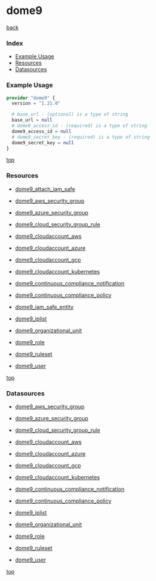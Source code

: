 # dome9

[back](../)

### Index

- [Example Usage](#example-usage)
- [Resources](#resources)
- [Datasources](#datasources)

### Example Usage

```terraform
provider "dome9" {
  version = "1.21.0"

  # base_url - (optional) is a type of string
  base_url = null
  # dome9_access_id - (required) is a type of string
  dome9_access_id = null
  # dome9_secret_key - (required) is a type of string
  dome9_secret_key = null
}
```

[top](#index)

### Resources


- [dome9_attach_iam_safe](./r/dome9_attach_iam_safe.md)

- [dome9_aws_security_group](./r/dome9_aws_security_group.md)

- [dome9_azure_security_group](./r/dome9_azure_security_group.md)

- [dome9_cloud_security_group_rule](./r/dome9_cloud_security_group_rule.md)

- [dome9_cloudaccount_aws](./r/dome9_cloudaccount_aws.md)

- [dome9_cloudaccount_azure](./r/dome9_cloudaccount_azure.md)

- [dome9_cloudaccount_gcp](./r/dome9_cloudaccount_gcp.md)

- [dome9_cloudaccount_kubernetes](./r/dome9_cloudaccount_kubernetes.md)

- [dome9_continuous_compliance_notification](./r/dome9_continuous_compliance_notification.md)

- [dome9_continuous_compliance_policy](./r/dome9_continuous_compliance_policy.md)

- [dome9_iam_safe_entity](./r/dome9_iam_safe_entity.md)

- [dome9_iplist](./r/dome9_iplist.md)

- [dome9_organizational_unit](./r/dome9_organizational_unit.md)

- [dome9_role](./r/dome9_role.md)

- [dome9_ruleset](./r/dome9_ruleset.md)

- [dome9_user](./r/dome9_user.md)


[top](#index)

### Datasources


- [dome9_aws_security_group](./d/dome9_aws_security_group.md)

- [dome9_azure_security_group](./d/dome9_azure_security_group.md)

- [dome9_cloud_security_group_rule](./d/dome9_cloud_security_group_rule.md)

- [dome9_cloudaccount_aws](./d/dome9_cloudaccount_aws.md)

- [dome9_cloudaccount_azure](./d/dome9_cloudaccount_azure.md)

- [dome9_cloudaccount_gcp](./d/dome9_cloudaccount_gcp.md)

- [dome9_cloudaccount_kubernetes](./d/dome9_cloudaccount_kubernetes.md)

- [dome9_continuous_compliance_notification](./d/dome9_continuous_compliance_notification.md)

- [dome9_continuous_compliance_policy](./d/dome9_continuous_compliance_policy.md)

- [dome9_iplist](./d/dome9_iplist.md)

- [dome9_organizational_unit](./d/dome9_organizational_unit.md)

- [dome9_role](./d/dome9_role.md)

- [dome9_ruleset](./d/dome9_ruleset.md)

- [dome9_user](./d/dome9_user.md)


[top](#index)